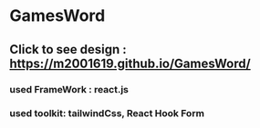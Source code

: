 # GamesWord
## Click to see design : https://m2001619.github.io/GamesWord/

### used FrameWork : react.js
### used toolkit: tailwindCss, React Hook Form
